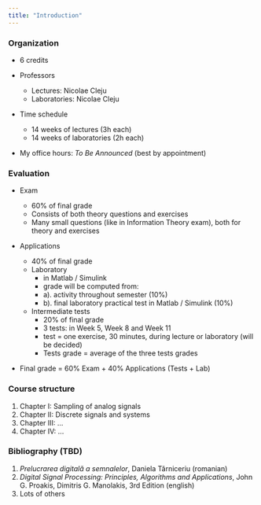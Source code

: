 ```yaml
---
title: "Introduction"
---
```


### Organization

- 6 credits
- Professors
    - Lectures: Nicolae Cleju
    - Laboratories: Nicolae Cleju

- Time schedule
    - 14 weeks of lectures (3h each)
    - 14 weeks of laboratories (2h each)

- My office hours: *To Be Announced* (best by appointment)


### Evaluation

- Exam
    - 60% of final grade
    - Consists of both theory questions and exercises
    - Many small questions (like in Information Theory exam), both for theory and exercises

- Applications
	- 40% of final grade
	- Laboratory
        - in Matlab / Simulink
		- grade will be computed from:
		- a). activity throughout semester (10%)
		- b). final laboratory practical test in Matlab / Simulink (10%)
	- Intermediate tests
		- 20% of final grade
		- 3 tests: in Week 5, Week 8 and Week 11
		- test = one exercise, 30 minutes, during lecture or laboratory (will be decided)
		- Tests grade = average of the three tests grades

- Final grade = 60% Exam + 40% Applications (Tests + Lab)


### Course structure
1. Chapter I:   Sampling of analog signals
2. Chapter II:  Discrete signals and systems
3. Chapter III: ...
4. Chapter IV:  ...

### Bibliography (TBD)

1. *Prelucrarea digitală a semnalelor*, Daniela Tărniceriu (romanian)
2. *Digital Signal Processing: Principles, Algorithms and Applications*, John G. Proakis, Dimitris G. Manolakis, 3rd Edition (english)
3. Lots of others
